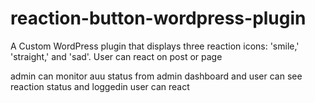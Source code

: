 # reaction-button-wordpress-plugin
A Custom WordPress plugin that displays three reaction icons: 'smile,' 'straight,' and 'sad'. User can react on post or page

admin can monitor auu status from admin dashboard and user can see reaction status and loggedin user can react 
